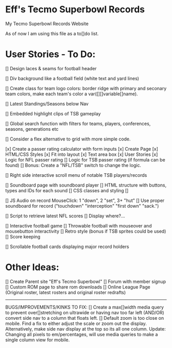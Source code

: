 # Eff's Tecmo Superbowl Records
 My Tecmo Superbowl Records Website

As of now I am using this file as a to[]do list. 

# User Stories - To Do:

[] Design laces & seams for football header

[] Div background like a football field (white text and yard lines)

[] Create class for team logo colors: border ridge with primary and seconary team colors, make each team's color a var([][]variable[]name).

[] Latest Standings/Seasons below Nav 

[] Embedded highlight clips of TSB gameplay

[] Global search function with filters for teams, players, conferences, seasons, generations etc

[] Consider a flex alternative to grid with more simple code.

[x] Create a passer rating calculator with form inputs
    [x] Create Page
    [x] HTML/CSS Styles
    [x] Fit into layout
    [x] Text area box
    [x] User Stories
    [x] Logic for NFL passer rating
    [] Logic for TSB passer rating (if formula can be found)
        [] Bonus: Create a "NFL/TSB" switch to change the logic.

[] Right side interactive scroll menu of notable TSB players/records

[] Soundboard page with soundboard player
    [] HTML structure with buttons, types and IDs for each sound
    [] CSS classes and styling
    [] 

[] JS Audio on record MouseClick: 1 "down", 2 "set", 3+ "hut"
    [] Use proper soundboard for record ("touchdown" "interception" "first down" "sack.")

[] Script to retrieve latest NFL scores
    [] Display where?...

[] Interactive football game
    [] Throwable football with mouseover and mousebutton interactivity
    [] Retro style (bonus if TSB sprites could be used)
    [] Score keeping

[] Scrollable football cards displaying major record holders

# Other Ideas:

[] Create Parent site "Eff's Tecmo Superbowl"
    [] Forum with member signup
    [] Custom ROM page to share rom downloads
    [] Online League Page (Original roster, latest rosters and original roster redrafts)

____________________________________________________
BUGS/IMPROVEMENTS/KINKS TO FIX:
[] Create a max[]width media query to prevent over[]stretching on ultrawide or having nav too far left (AND/OR) convert side nav to a column that floats left.
[] Default zoom is too close on mobile. Find a fix to either adjust the scale or zoom out the display. Alternatively, make side nav display at the top so its all one column. Update: Changing all pixels to em/percentages, will use media queries to make a single column view for mobile.